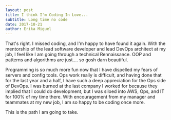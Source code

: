 ```yaml
---
layout: post
title: I think I'm Coding In Love...
subtitle: Long time no code
date: 2017-10-21
author: Erika Miguel
---
```

That's right. I missed coding, and I'm happy to have found it again. With the mentorship of the lead software developer and lead DevOps architect at my job, I feel like I am going through a technical Rennaissance. OOP and patterns and algorithms are just.... so gosh darn beautiful. 

Programming is so much more fun now that I have dispelled my fears of servers and config tools. Ops work really is difficult, and having done that for the last year and a half, I have such a deep appreciation for the Ops side of DevOps. I was burned at the last company I worked for because they implied that I could do development, but I was siloed into AWS, Ops, and IT for 100% of my time there. With encouragement from my manager and teammates at my new job, I am so happy to be coding once more.

This is the path I am going to take.
